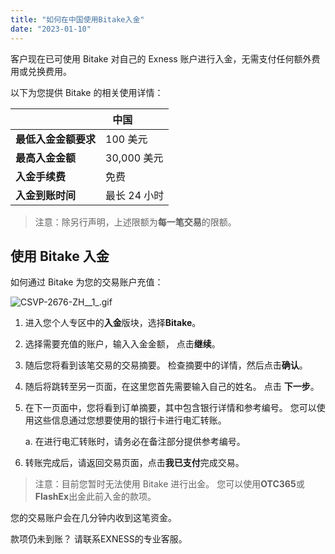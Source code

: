 ```yaml
---
title: "如何在中国使用Bitake入金"
date: "2023-01-10"
---
```


客户现在已可使用 Bitake 对自己的 Exness 账户进行入金，无需支付任何额外费用或兑换费用。

以下为您提供 Bitake 的相关使用详情：

|   | **中国**          |
| --- | --- |
| **最低入金金额要求** | 100 美元 |
| **最高入金金额** | 30,000 美元 |
| **入金手续费** | 免费 |
| **入金到账时间** | 最长 24 小时 |

> 注意：除另行声明，上述限额为**每一笔交易**的限额。

## 使用 Bitake 入金

如何通过 Bitake 为您的交易账户充值：

![CSVP-2676-ZH__1_.gif](https://cdn.jsdelivr.net/gh/jarlin8/OSS@main/exhelp/CSVP-2676-ZH__1_.gif)

1. 进入您个人专区中的**入金**版块，选择**Bitake**。
2. 选择需要充值的账户，输入入金金额， 点击**继续**。
3. 随后您将看到该笔交易的交易摘要。 检查摘要中的详情，然后点击**确认**。
4. 随后将跳转至另一页面，在这里您首先需要输入自己的姓名。 点击 **下一步**。
5. 在下一页面中，您将看到订单摘要，其中包含银行详情和参考编号。 您可以使用这些信息通过您想要使用的银行卡进行电汇转账。
    
    a. 在进行电汇转账时，请务必在备注部分提供参考编号。
    
6. 转账完成后，请返回交易页面，点击**我已支付**完成交易。

> 注意：目前您暂时无法使用 Bitake 进行出金。 您可以使用**OTC365**或**FlashEx**出金此前入金的款项。

您的交易账户会在几分钟内收到这笔资金。

款项仍未到账？ 请联系EXNESS的专业客服。
